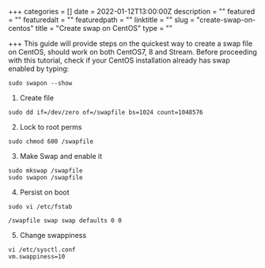 +++
categories = []
date = 2022-01-12T13:00:00Z
description = ""
featured = ""
featuredalt = ""
featuredpath = ""
linktitle = ""
slug = "create-swap-on-centos"
title = "Create swap on CentOS"
type = ""

+++
This guide will provide steps on the quickest way to create a swap file on CentOS, should work on both CentOS7, 8 and Stream. Before proceeding with this tutorial, check if your CentOS installation already has swap enabled by typing:

```
sudo swapon --show
```

1. Create file

```  
sudo dd if=/dev/zero of=/swapfile bs=1024 count=1048576
```

2. Lock to root perms

```
sudo chmod 600 /swapfile
```

3. Make Swap and enable it

```
sudo mkswap /swapfile
sudo swapon /swapfile
```

4. Persist on boot

```
sudo vi /etc/fstab
```

```
/swapfile swap swap defaults 0 0
```

5. Change swappiness

```
vi /etc/sysctl.conf 
vm.swappiness=10
```